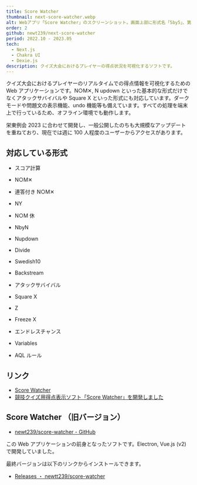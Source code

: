 ```yaml
---
title: Score Watcher
thumbnail: next-score-watcher.webp
alt: Webアプリ「Score Watcher」のスクリーンショット。画面上部に形式名「5by5」、第20問、問題文「企業の設備投資に起因し、約10年周期で発生する景気循環を提唱した仏経済学者の名は？」と解答「ジュグラーの波」が表示されている。その下には5人のプレイヤー名が縦書きで表示されていて、それぞれの名前の下に得点や順位が表示されている。背景はグレーで文字色は白色、勝ち抜けたプレイヤーの背景は赤色、敗退したプレイヤーの背景は青色で表示されている。
order: 2
github: newt239/next-score-watcher
period: 2022.10 - 2023.05
tech:
  - Next.js
  - Chakra UI
  - Dexie.js
description: クイズ大会におけるプレイヤーの得点状況を可視化するソフトです。
---
```


クイズ大会におけるプレイヤーのリアルタイムでの得点情報を可視化するための Web アプリケーションです。N○M✕, N updown といった基本的な形式だけでなくアタックサバイバルや Square X といった形式にも対応しています。ダークモードや問題文の表示機能、undo 機能等も備えています。すべての処理を端末上で行っているため、オフライン環境でも動作します。

栄東例会 2023 に合わせて開発し、一般公開したのちも大規模なアップデートを重ねており、現在では週に 100 人程度のユーザーからアクセスがあります。

## 対応している形式

- スコア計算
- N○M✕
- 連答付き N○M✕
- NY
- N○M 休
- NbyN
- Nupdown
- Divide
- Swedish10
- Backstream
- アタックサバイバル
- Square X
- Z
- Freeze X
- エンドレスチャンス
- Variables

- AQL ルール

## リンク

- <a href="https://score-watcher.com/" target="_blank">Score Watcher</a>
- <a href="https://zenn.dev/newt_st21/articles/score-watcher-quiz-scoreboard-app" target="_blank">競技クイズ用得点表示ソフト「Score Watcher」を開発しました</a>

## Score Watcher （旧バージョン）

- <a href="https://github.com/newt239/score-watcher" target="_blank">newt239/score-watcher - GitHub</a>

この Web アプリケーションの前身となったソフトです。Electron, Vue.js (v2)で開発していました。

最終バージョンは以下のリンクからインストールできます。

- <a href="https://github.com/newt239/score-watcher/releases" target="_blank">Releases ・ newtt239/score-watcher</a>
